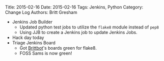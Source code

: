Title: 2015-02-16
Date: 2015-02-16
Tags: Jenkins, Python
Category: Change Log
Authors: Britt Gresham

* Jenkins Job Builder
    * Updated python test jobs to utilize the `flake8` module instead of `pep8`
    * Using JJB to create a Jenkins job to update Jenkins Jobs.
* Hack day today
* Triage Jenkins Board
    * Got [Brittbot](https://github.com/demophoon/brittbot)'s boards green for flake8.
    * FOSS Sams is now green!
